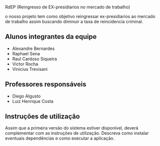  RdEP (Reingresso de EX-presidiarios no mercado de trabalho)

o nosso projeto tem como objetivo reingressar ex-presidiarios ao mercado de trabalho assim buscando diminuir a taxa de reincidencia criminal.


## Alunos integrantes da equipe

* Alexandre Bernardes
* Raphael Sena
* Raul Cardoso Siqueira
* Victor Rocha
* Vinicius Trevisani 

## Professores responsáveis

* Diego Algusto
* Luiz Henrique Costa

## Instruções de utilização

Assim que a primeira versão do sistema estiver disponível, deverá complementar com as instruções de utilização. Descreva como instalar eventuais dependências e como executar a aplicação.
